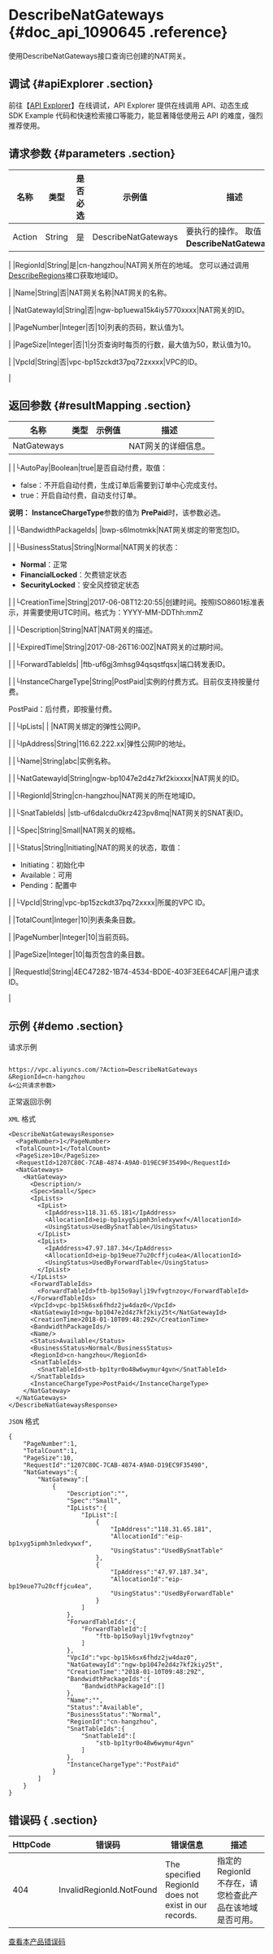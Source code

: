 # DescribeNatGateways {#doc_api_1090645 .reference}

使用DescribeNatGateways接口查询已创建的NAT网关。

## 调试 {#apiExplorer .section}

前往【[API Explorer](https://api.aliyun.com/#product=Vpc&api=DescribeNatGateways)】在线调试，API Explorer 提供在线调用 API、动态生成 SDK Example 代码和快速检索接口等能力，能显著降低使用云 API 的难度，强烈推荐使用。

## 请求参数 {#parameters .section}

|名称|类型|是否必选|示例值|描述|
|--|--|----|---|--|
|Action|String|是|DescribeNatGateways|要执行的操作。 取值： **DescribeNatGateways**。

 |
|RegionId|String|是|cn-hangzhou|NAT网关所在的地域。 您可以通过调用[DescribeRegions](~~36063~~)接口获取地域ID。

 |
|Name|String|否|NAT网关名称|NAT网关的名称。

 |
|NatGatewayId|String|否|ngw-bp1uewa15k4iy5770xxxx|NAT网关的ID。

 |
|PageNumber|Integer|否|10|列表的页码，默认值为1。

 |
|PageSize|Integer|否|1|分页查询时每页的行数，最大值为50，默认值为10。

 |
|VpcId|String|否|vpc-bp15zckdt37pq72zxxxx|VPC的ID。

 |

## 返回参数 {#resultMapping .section}

|名称|类型|示例值|描述|
|--|--|---|--|
|NatGateways| | |NAT网关的详细信息。

 |
|└AutoPay|Boolean|true|是否自动付费，取值：

 -   false：不开启自动付费，生成订单后需要到订单中心完成支付。
-   true：开启自动付费，自动支付订单。

 **说明：** **InstanceChargeType**参数的值为 **PrePaid**时，该参数必选。

 |
|└BandwidthPackageIds| |bwp-s6lmotmkk|NAT网关绑定的带宽包ID。

 |
|└BusinessStatus|String|Normal|NAT网关的状态：

 -   **Normal**：正常
-   **FinancialLocked**：欠费锁定状态
-   **SecurityLocked**：安全风控锁定状态

 |
|└CreationTime|String|2017-06-08T12:20:55|创建时间。按照ISO8601标准表示，并需要使用UTC时间。格式为：YYYY-MM-DDThh:mmZ

 |
|└Description|String|NAT|NAT网关的描述。

 |
|└ExpiredTime|String|2017-08-26T16:00Z|NAT网关的过期时间。

 |
|└ForwardTableIds| |ftb-uf6gj3mhsg94qsqstfqsx|端口转发表ID。

 |
|└InstanceChargeType|String|PostPaid|实例的付费方式。目前仅支持按量付费。

 PostPaid：后付费，即按量付费。

 |
|└IpLists| | |NAT网关绑定的弹性公网IP。

 |
|└IpAddress|String|116.62.222.xx|弹性公网IP的地址。

 |
|└Name|String|abc|实例名称。

 |
|└NatGatewayId|String|ngw-bp1047e2d4z7kf2kixxxx|NAT网关的ID。

 |
|└RegionId|String|cn-hangzhou|NAT网关的所在地域ID。

 |
|└SnatTableIds| |stb-uf6dalcdu0krz423pv8mq|NAT网关的SNAT表ID。

 |
|└Spec|String|Small|NAT网关的规格。

 |
|└Status|String|Initiating|NAT的网关的状态，取值：

 -   Initiating：初始化中
-   Available：可用
-   Pending：配置中

 |
|└VpcId|String|vpc-bp15zckdt37pq72xxxx|所属的VPC ID。

 |
|TotalCount|Integer|10|列表条条目数。

 |
|PageNumber|Integer|10|当前页码。

 |
|PageSize|Integer|10|每页包含的条目数。

 |
|RequestId|String|4EC47282-1B74-4534-BD0E-403F3EE64CAF|用户请求ID。

 |

## 示例 {#demo .section}

请求示例

``` {#request_demo}

https://vpc.aliyuncs.com/?Action=DescribeNatGateways
&RegionId=cn-hangzhou
&<公共请求参数>

```

正常返回示例

`XML` 格式

``` {#xml_return_success_demo}
<DescribeNatGatewaysResponse>
  <PageNumber>1</PageNumber>
  <TotalCount>1</TotalCount>
  <PageSize>10</PageSize>
  <RequestId>1207C80C-7CAB-4874-A9A0-D19EC9F35490</RequestId>
  <NatGateways>
    <NatGateway>
      <Description/>
      <Spec>Small</Spec>
      <IpLists>
        <IpList>
          <IpAddress>118.31.65.181</IpAddress>
          <AllocationId>eip-bp1xyg5ipmh3nledxywxf</AllocationId>
          <UsingStatus>UsedBySnatTable</UsingStatus>
        </IpList>
        <IpList>
          <IpAddress>47.97.187.34</IpAddress>
          <AllocationId>eip-bp19eue77u20cffjcu4ea</AllocationId>
          <UsingStatus>UsedByForwardTable</UsingStatus>
        </IpList>
      </IpLists>
      <ForwardTableIds>
        <ForwardTableId>ftb-bp15o9aylj19vfvgtnzoy</ForwardTableId>
      </ForwardTableIds>
      <VpcId>vpc-bp15k6sx6fhdz2jw4daz0</VpcId>
      <NatGatewayId>ngw-bp1047e2d4z7kf2kiy25t</NatGatewayId>
      <CreationTime>2018-01-10T09:48:29Z</CreationTime>
      <BandwidthPackageIds/>
      <Name/>
      <Status>Available</Status>
      <BusinessStatus>Normal</BusinessStatus>
      <RegionId>cn-hangzhou</RegionId>
      <SnatTableIds>
        <SnatTableId>stb-bp1tyr0o48w6wymur4gvn</SnatTableId>
      </SnatTableIds>
      <InstanceChargeType>PostPaid</InstanceChargeType>
    </NatGateway>
  </NatGateways>
</DescribeNatGatewaysResponse>

```

`JSON` 格式

``` {#json_return_success_demo}
{
	"PageNumber":1,
	"TotalCount":1,
	"PageSize":10,
	"RequestId":"1207C80C-7CAB-4874-A9A0-D19EC9F35490",
	"NatGateways":{
		"NatGateway":[
			{
				"Description":"",
				"Spec":"Small",
				"IpLists":{
					"IpList":[
						{
							"IpAddress":"118.31.65.181",
							"AllocationId":"eip-bp1xyg5ipmh3nledxywxf",
							"UsingStatus":"UsedBySnatTable"
						},
						{
							"IpAddress":"47.97.187.34",
							"AllocationId":"eip-bp19eue77u20cffjcu4ea",
							"UsingStatus":"UsedByForwardTable"
						}
					]
				},
				"ForwardTableIds":{
					"ForwardTableId":[
						"ftb-bp15o9aylj19vfvgtnzoy"
					]
				},
				"VpcId":"vpc-bp15k6sx6fhdz2jw4daz0",
				"NatGatewayId":"ngw-bp1047e2d4z7kf2kiy25t",
				"CreationTime":"2018-01-10T09:48:29Z",
				"BandwidthPackageIds":{
					"BandwidthPackageId":[]
				},
				"Name":"",
				"Status":"Available",
				"BusinessStatus":"Normal",
				"RegionId":"cn-hangzhou",
				"SnatTableIds":{
					"SnatTableId":[
						"stb-bp1tyr0o48w6wymur4gvn"
					]
				},
				"InstanceChargeType":"PostPaid"
			}
		]
	}
}
```

## 错误码 { .section}

|HttpCode|错误码|错误信息|描述|
|--------|---|----|--|
|404|InvalidRegionId.NotFound|The specified RegionId does not exist in our records.|指定的 RegionId 不存在，请您检查此产品在该地域是否可用。|

[查看本产品错误码](https://error-center.aliyun.com/status/product/Vpc)

